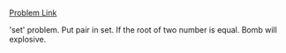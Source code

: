 [Problem Link](https://uva.onlinejudge.org/index.php?option=com_onlinejudge&Itemid=8&page=show_problem&problem=3601)

'set' problem.
Put pair in set. If the root of two number is equal. Bomb will explosive.